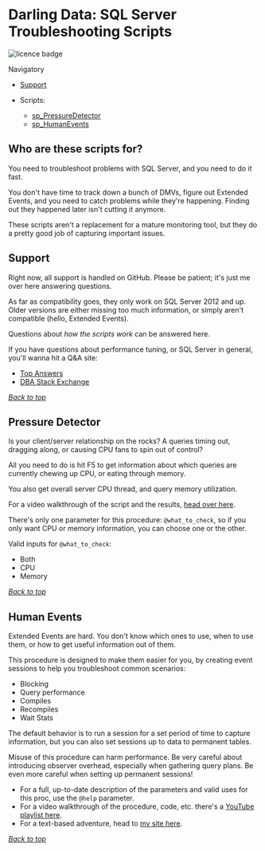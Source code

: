 # Darling Data: SQL Server Troubleshooting Scripts
<a name="header1"></a>
![licence badge]

Navigatory

 - [Support](#support)
 
 - Scripts:
    - [sp_PressureDetector](#pressure-detector)
   - [sp_HumanEvents](#human-events)

## Who are these scripts for?
You need to troubleshoot problems with SQL Server, and you need to do it fast. 

You don't have time to track down a bunch of DMVs, figure out Extended Events, and you need to catch problems while they're happening. Finding out they happened later isn't cutting it anymore. 

These scripts aren't a replacement for a mature monitoring tool, but they do a pretty good job of capturing important issues. 


## Support
Right now, all support is handled on GitHub. Please be patient; it's just me over here answering questions. 

As far as compatibility goes, they only work on SQL Server 2012 and up. Older versions are either missing too much information, or simply aren't compatible (hello, Extended Events).

Questions about *how the scripts work* can be answered here. 

If you have questions about performance tuning, or SQL Server in general, you'll wanna hit a Q&A site:
 * [Top Answers](https://topanswers.xyz/databases)
 * [DBA Stack Exchange](https://dba.stackexchange.com/)

[*Back to top*](#header1)


## Pressure Detector
Is your client/server relationship on the rocks? A queries timing out, dragging along, or causing CPU fans to spin out of control?

All you need to do is hit F5 to get information about which queries are currently chewing up CPU, or eating through memory. 

You also get overall server CPU thread, and query memory utilization.

For a video walkthrough of the script and the results, [head over here](https://www.erikdarlingdata.com/sp_pressuredetector/).

There's only one parameter for this procedure: `@what_to_check`, so if you only want CPU or memory information, you can choose one or the other. 

Valid inputs for `@what_to_check`:
 * Both
 * CPU
 * Memory

[*Back to top*](#header1)


## Human Events

Extended Events are hard. You don't know which ones to use, when to use them, or how to get useful information out of them.

This procedure is designed to make them easier for you, by creating event sessions to help you troubleshoot common scenarios:
 * Blocking
 * Query performance
 * Compiles
 * Recompiles
 * Wait Stats

The default behavior is to run a session for a set period of time to capture information, but you can also set sessions up to data to permanent tables.

Misuse of this procedure can harm performance. Be very careful about introducing observer overhead, especially when gathering query plans. Be even more careful when setting up permanent sessions!

 * For a full, up-to-date description of the parameters and valid uses for this proc, use the `@help` parameter.
 * For a video walkthrough of the procedure, code, etc. there's a [YouTube playlist here](https://www.youtube.com/playlist?list=PLt4QZ-7lfQifgpvqsa21WLt-u2tZlyoC_).
 * For a text-based adventure, head to [my site here](https://www.erikdarlingdata.com/sp_humanevents/).

[*Back to top*](#header1)

[licence badge]:https://img.shields.io/badge/license-MIT-blue.svg
